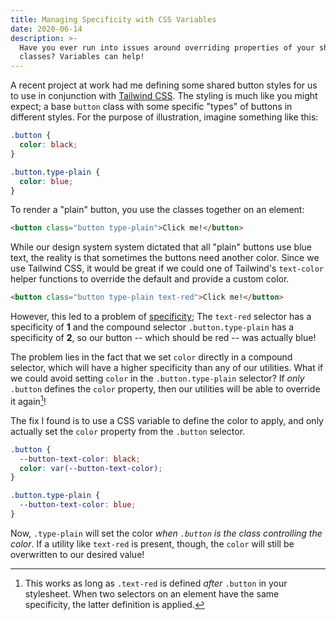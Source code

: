 ```yaml
---
title: Managing Specificity with CSS Variables
date: 2020-06-14
description: >-
  Have you ever run into issues around overriding properties of your shared CSS
  classes? Variables can help!
---
```


A recent project at work had me defining some shared button styles for us to use in conjunction with [Tailwind CSS](https://tailwindcss.com/). The styling is much like you might expect; a base `button` class with some specific "types" of buttons in different styles. For the purpose of illustration, imagine something like this:

```css
.button {
  color: black;
}

.button.type-plain {
  color: blue;
}
```

To render a "plain" button, you use the classes together on an element:

```html
<button class="button type-plain">Click me!</button>
```

While our design system system dictated that all "plain" buttons use blue text, the reality is that sometimes the buttons need another color. Since we use Tailwind CSS, it would be great if we could one of Tailwind's `text-color` helper functions to override the default and provide a custom color.

```html
<button class="button type-plain text-red">Click me!</button>
```

However, this led to a problem of [specificity](https://css-tricks.com/specifics-on-css-specificity/); The `text-red` selector has a specificity of **1** and the compound selector `.button.type-plain` has a specificity of **2**, so our button -- which should be red -- was actually blue!

The problem lies in the fact that we set `color` directly in a compound selector, which will have a higher specificity than any of our utilities. What if we could avoid setting `color` in the `.button.type-plain` selector? If _only_ `.button` defines the `color` property, then our utilities will be able to override it again[^1]!

The fix I found is to use a CSS variable to define the color to apply, and only actually set the `color` property from the `.button` selector.

```css
.button {
  --button-text-color: black;
  color: var(--button-text-color);
}

.button.type-plain {
  --button-text-color: blue;
}
```

Now, `.type-plain` will set the color _when `.button` is the class controlling the color_. If a utility like `text-red` is present, though, the `color` will still be overwritten to our desired value!

[^1]: This works as long as `.text-red` is defined _after_ `.button` in your stylesheet. When two selectors on an element have the same specificity, the latter definition is applied.
